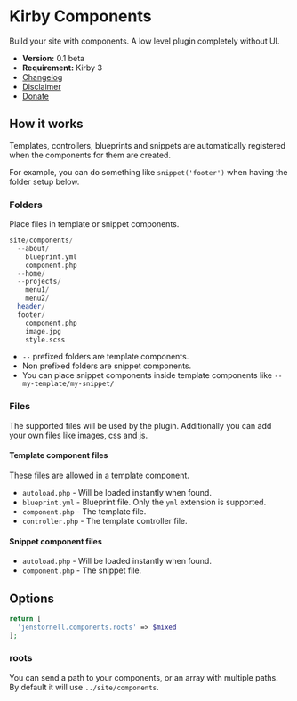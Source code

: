# Kirby Components

Build your site with components. A low level plugin completely without UI.

- **Version:** 0.1 beta
- **Requirement:** Kirby 3
- [Changelog](docs/changelog.md)
- [Disclaimer](https://devonera.se/docs/disclaimer/?user=jenstornell&plugin=kirby-components)
- [Donate](https://devonera.se/docs/donate/?user=jenstornell&plugin=kirby-components)

## How it works

Templates, controllers, blueprints and snippets are automatically registered when the components for them are created.

For example, you can do something like `snippet('footer')` when having the folder setup below.

### Folders

Place files in template or snippet components.

```php
site/components/
  --about/
    blueprint.yml
    component.php
  --home/
  --projects/
    menu1/
    menu2/
  header/
  footer/
    component.php
    image.jpg
    style.scss
```

- `--` prefixed folders are template components.
- Non prefixed folders are snippet components.
- You can place snippet components inside template components like `--my-template/my-snippet/`

### Files

The supported files will be used by the plugin. Additionally you can add your own files like images, css and js.

#### Template component files

These files are allowed in a template component.

- `autoload.php` - Will be loaded instantly when found.
- `blueprint.yml` - Blueprint file. Only the `yml` extension is supported.
- `component.php` - The template file.
- `controller.php` - The template controller file.

#### Snippet component files

- `autoload.php` - Will be loaded instantly when found.
- `component.php` - The snippet file.

## Options

```php
return [
  'jenstornell.components.roots' => $mixed
];
```

### roots

You can send a path to your components, or an array with multiple paths. By default it will use `../site/components`.